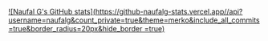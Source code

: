 [![Naufal G's GitHub stats](https://github-naufalg-stats.vercel.app//api?username=naufalg&count_private=true&theme=merko&include_all_commits=true&border_radius=20px&hide_border =true)](https://github.com/anuraghazra/github-readme-stats)
